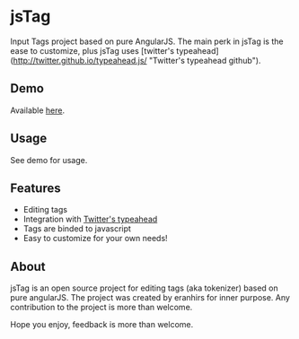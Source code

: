 jsTag
=====
Input Tags project based on pure AngularJS.
The main perk in jsTag is the ease to customize, plus jsTag uses [twitter's typeahead] (http://twitter.github.io/typeahead.js/ "Twitter's typeahead github").

Demo
----
Available [here](http://eranhirs.github.io/jsTag/ "jsTag Demo").

Usage
-----
See demo for usage.

Features
--------
 * Editing tags
 * Integration with [Twitter's typeahead](http://twitter.github.io/typeahead.js/ "Twitter's typeahead github")
 * Tags are binded to javascript
 * Easy to customize for your own needs!

About
-----
jsTag is an open source project for editing tags (aka tokenizer) based on pure angularJS.
The project was created by eranhirs for inner purpose.
Any contribution to the project is more than welcome.

Hope you enjoy, feedback is more than welcome.
